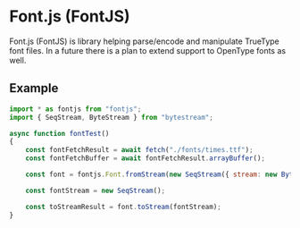 # Font.js (FontJS)

Font.js (FontJS) is library helping parse/encode and manipulate TrueType font files. In a future there is a plan to extend support to OpenType fonts as well.

## Example
```javascript
import * as fontjs from "fontjs";
import { SeqStream, ByteStream } from "bytestream";

async function fontTest()
{
	const fontFetchResult = await fetch("./fonts/times.ttf");
	const fontFetchBuffer = await fontFetchResult.arrayBuffer();

	const font = fontjs.Font.fromStream(new SeqStream({ stream: new ByteStream({ buffer: fontFetchBuffer }) }));

	const fontStream = new SeqStream();

	const toStreamResult = font.toStream(fontStream);
}
```